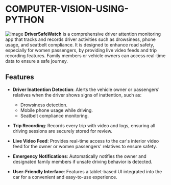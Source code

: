 # COMPUTER-VISION-USING-PYTHON
![image](https://github.com/user-attachments/assets/aa42be90-9df6-4cd1-8f4c-f3effdd8f2ba)
**DriverSafeWatch** is a comprehensive driver attention monitoring app that tracks and records driver activities such as drowsiness, phone usage, and seatbelt compliance. It is designed to enhance road safety, especially for women passengers, by providing live video feeds and trip recording features. Family members or vehicle owners can access real-time data to ensure a safe journey.

## Features

- **Driver Inattention Detection**: Alerts the vehicle owner or passengers' relatives when the driver shows signs of inattention, such as:
  - Drowsiness detection.
  - Mobile phone usage while driving.
  - Seatbelt compliance monitoring.
  
- **Trip Recording**: Records every trip with video and logs, ensuring all driving sessions are securely stored for review.

- **Live Video Feed**: Provides real-time access to the car's interior video feed for the owner or women passengers' relatives to ensure safety.

- **Emergency Notifications**: Automatically notifies the owner and designated family members if unsafe driving behavior is detected.

- **User-Friendly Interface**: Features a tablet-based UI integrated into the car for a convenient and easy-to-use experience.
